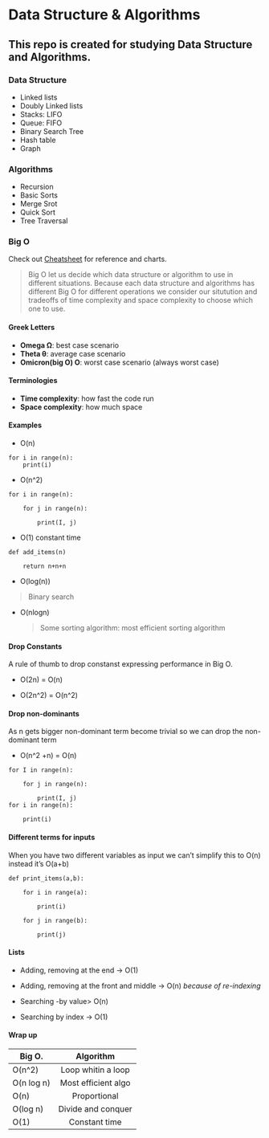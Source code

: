 # Data Structure & Algorithms
## This repo is created for studying Data Structure and Algorithms.
### Data Structure
* Linked lists
* Doubly Linked lists
* Stacks: LIFO
* Queue: FIFO
* Binary Search Tree
* Hash table
* Graph
### Algorithms
* Recursion
* Basic Sorts
* Merge Srot
* Quick Sort
* Tree Traversal

### Big O
Check out [Cheatsheet](https://www.bigocheatsheet.com/) for reference and charts.

> Big O let us decide which data structure or algorithm to use in different situations.
Because each data structure and algorithms has different Big O for different operations we consider our situtution and tradeoffs of time complexity and space complexity to choose which one to use.

#### Greek Letters
* **Omega Ω**: best case scenario  
* **Theta θ**: average case scenario 
* **Omicron(big O) Ο**: worst case scenario (always worst case)

#### Terminologies
* **Time complexity**: how fast the code run
* **Space complexity**: how much space

#### Examples
- O(n)
```
for i in range(n):
    print(i)
```
- O(n^2)
```
for i in range(n):

    for j in range(n):

        print(I, j)
```
-  O(1) constant time 
```
def add_items(n)

    return n+n+n
```


- O(log(n))  
>Binary search

- O(nlogn)

    >Some sorting algorithm: most efficient sorting algorithm
    
#### Drop Constants 
A rule of thumb to drop constanst expressing performance in Big O.  

* O(2n) = O(n)

* O(2n^2) = O(n^2)

#### Drop non-dominants
As n gets bigger non-dominant term become trivial so we can drop the non-dominant term

* O(n^2 +n) = O(n)
```
for I in range(n):

    for j in range(n):

        print(I, j)
for i in range(n):

    print(i)
```

#### Different terms for inputs

When you have two different variables as input we can’t simplify this to O(n) instead it’s O(a+b)
```
def print_items(a,b):

    for i in range(a):

        print(i)

    for j in range(b):

        print(j)

```
#### Lists

* Adding, removing at the end -> O(1)

* Adding, removing at the front and middle -> O(n) _because of re-indexing_

* Searching -by value> O(n)

* Searching by index -> O(1)

#### Wrap up

| Big O.    | Algorithm          |
| ----------|:------------------:|
| O(n^2)    | Loop whitin a loop |
| O(n log n)| Most efficient algo|
| O(n)      | Proportional       |
| O(log n)  | Divide and conquer |
| O(1)      | Constant time      |

